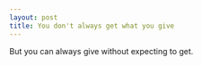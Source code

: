 ```yaml
---
layout: post
title: You don't always get what you give
---
```


But you can always give without expecting to get.
